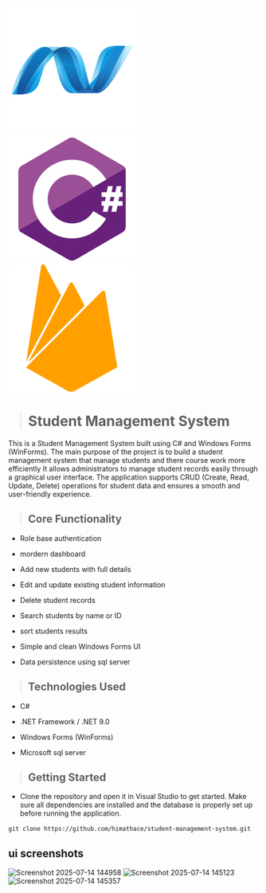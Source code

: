 ![.NET](https://raw.githubusercontent.com/devicons/devicon/master/icons/dot-net/dot-net-original.svg)
![C#](https://raw.githubusercontent.com/devicons/devicon/master/icons/csharp/csharp-original.svg)
![firebase](https://raw.githubusercontent.com/devicons/devicon/master/icons/firebase/firebase-plain.svg)

> #  Student Management System

This is a Student Management System built using C# and Windows Forms (WinForms). The main purpose of the project is to build a student management system that manage students and there course work more efficiently It allows administrators to manage student records easily through a graphical user interface. The application supports CRUD (Create, Read, Update, Delete) operations for student data and ensures a smooth and user-friendly experience.

> ##  Core Functionality
- Role base authentication

- mordern dashboard
  
- Add new students with full details

- Edit and update existing student information

- Delete student records

- Search students by name or ID

- sort students results

- Simple and clean Windows Forms UI

- Data persistence using sql server

> ## Technologies Used
- C#

- .NET Framework / .NET 9.0

- Windows Forms (WinForms)

- Microsoft sql server

> ##  Getting Started
- Clone the repository and open it in Visual Studio to get started.  Make sure all dependencies are installed and the database is properly set up before running the application.
```
git clone https://github.com/himathace/student-management-system.git
```

## ui screenshots
<img width="600" height="500" alt="Screenshot 2025-07-14 144958" src="https://github.com/user-attachments/assets/042d00b1-a077-44e6-b38d-d5ecef0a60e4" />
<img width="600" height="500" alt="Screenshot 2025-07-14 145123" src="https://github.com/user-attachments/assets/b9147f2f-b230-45d9-b83b-4bb108c2cc1d" />
<img width="600" height="500" alt="Screenshot 2025-07-14 145357" src="https://github.com/user-attachments/assets/9c176461-e62e-4365-9b5c-665e8a1a5ee6" />


